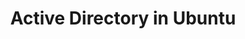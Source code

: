 ---
menu:
  sidebar:
    identifier: ad_ubuntu
    name: Active Directory in Ubuntu
    parent: sistemas
    weight: 0
title: Active Directory in Ubuntu
---